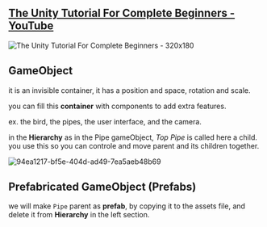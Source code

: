 ## [The Unity Tutorial For Complete Beginners - YouTube](https://www.youtube.com/watch?v=XtQMytORBmM)
![The Unity Tutorial For Complete Beginners - 320x180](https://github.com/E1250/rl_ref/assets/24204104/c07cd5d6-3fbb-43cf-8893-b7a12f05c2eb)

## GameObject

it is an invisible container, it has a position and space, rotation and scale.

you can fill this **container** with components to add extra features.

ex. the bird, the pipes, the user interface, and the camera.



in the **Hierarchy** as in the Pipe gameObject, *Top Pipe* is called here a child. you use this so you can controle and move parent and its children together.

![94ea1217-bf5e-404d-ad49-7ea5aeb48b69](https://github.com/E1250/rl_ref/assets/24204104/97ca8cd8-0515-4aa8-b03f-303d605b3a72)


## Prefabricated GameObject (Prefabs)

we will make `Pipe` parent as **prefab**, by copying it to the assets file, and delete it from **Hierarchy** in the left section.



